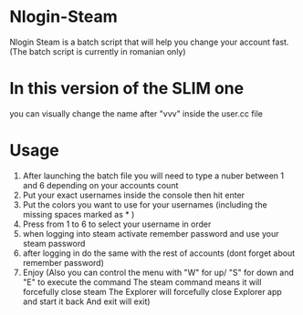 # Nlogin-Steam
Nlogin Steam is a batch script that will help you change your account fast.
(The batch script is currently in romanian only)

# In this version of the SLIM one
you can visually change the name after "vvv" inside the user.cc file

# Usage
1) After launching the batch file you will need to type a nuber between 1 and 6
   depending on your accounts count
2) Put your exact usernames inside the console then hit enter
3) Put the colors you want to use for your usernames (including the missing spaces marked as * )
4) Press from 1 to 6 to select your username in order
5) when logging into steam activate remember password and use your steam password
6) after logging in do the same with the rest of accounts (dont forget about remember password)
7) Enjoy
(Also you can control the menu with "W" for up/ "S" for down and "E" to execute the command
The steam command means it will forcefully close steam
The Explorer will forcefully close Explorer app and start it back
And exit will exit)
